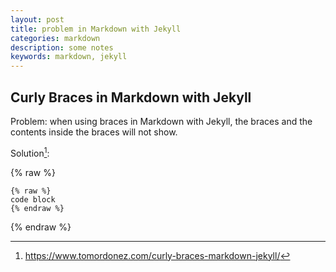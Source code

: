 ```yaml
---
layout: post
title: problem in Markdown with Jekyll
categories: markdown
description: some notes
keywords: markdown, jekyll
---
```


## Curly Braces in Markdown with Jekyll

Problem:
when using braces in Markdown with Jekyll, the braces and the contents inside the braces will not show.


Solution[^1]:

{% raw %}
```jekyll
{% raw %}
code block
{% endraw %}
```
{% endraw %}

[^1]:<https://www.tomordonez.com/curly-braces-markdown-jekyll/>